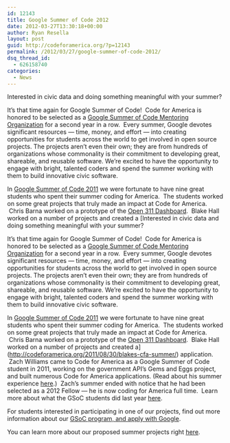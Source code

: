 ```yaml
---
id: 12143
title: Google Summer of Code 2012
date: 2012-03-27T13:30:18+00:00
author: Ryan Resella
layout: post
guid: http://codeforamerica.org/?p=12143
permalink: /2012/03/27/google-summer-of-code-2012/
dsq_thread_id:
  - 626158740
categories:
  - News
---
```

Interested in civic data and doing something meaningful with your summer?

It&#8217;s that time again for Google Summer of Code!  Code for America is honored to be selected as a [Google Summer of Code Mentoring Organization](http://www.google-melange.com/gsoc/org/google/gsoc2012/codeforamerica) for a second year in a row.  Every summer, Google devotes significant resources — time, money, and effort — into creating opportunities for students across the world to get involved in open source projects. The projects aren’t even their own; they are from hundreds of organizations whose commonality is their commitment to developing great, shareable, and reusable software. We’re excited to have the opportunity to engage with bright, talented coders and spend the summer working with them to build innovative civic software.

In [Google Summer of Code 2011](http://www.google-melange.com/gsoc/org/google/gsoc2011/codeforamerica) we were fortunate to have nine great students who spent their summer coding for America.  The students worked on some great projects that truly made an impact at Code for America.  Chris Barna worked on a prototype of the [Open 311 Dashboard](http://codeforamerica.org/2011/08/31/chriss-cfa-summer-preview-the-open311-dashboard/).  Blake Hall worked on a number of projects and created a [Interested in civic data and doing something meaningful with your summer?

It&#8217;s that time again for Google Summer of Code!  Code for America is honored to be selected as a [Google Summer of Code Mentoring Organization](http://www.google-melange.com/gsoc/org/google/gsoc2012/codeforamerica) for a second year in a row.  Every summer, Google devotes significant resources — time, money, and effort — into creating opportunities for students across the world to get involved in open source projects. The projects aren’t even their own; they are from hundreds of organizations whose commonality is their commitment to developing great, shareable, and reusable software. We’re excited to have the opportunity to engage with bright, talented coders and spend the summer working with them to build innovative civic software.

In [Google Summer of Code 2011](http://www.google-melange.com/gsoc/org/google/gsoc2011/codeforamerica) we were fortunate to have nine great students who spent their summer coding for America.  The students worked on some great projects that truly made an impact at Code for America.  Chris Barna worked on a prototype of the [Open 311 Dashboard](http://codeforamerica.org/2011/08/31/chriss-cfa-summer-preview-the-open311-dashboard/).  Blake Hall worked on a number of projects and created a](http://codeforamerica.org/2011/08/30/blakes-cfa-summer/) application.  Zach Williams came to Code for America as a Google Summer of Code student in 2011, working on the government API&#8217;s Gems and Eggs project, and built numerous Code for America applications. (Read about his summer experience [here](http://codeforamerica.org/2011/09/02/zachs-cfa-summer-made-with-epa-data/).)  Zach&#8217;s summer ended with notice that he had been selected as a 2012 Fellow &#8212; he is now coding for America full time.  Learn more about what the GSoC students did last year [here](http://codeforamerica.org/category/interns/).

For students interested in participating in one of our projects, find out more information about our [GSoC program, and apply with Google](http://www.google-melange.com/gsoc/org/google/gsoc2012/codeforamerica).

You can learn more about our proposed summer projects right <a href="http://c4a.me/GSoC2012" target="_blank">here</a>.